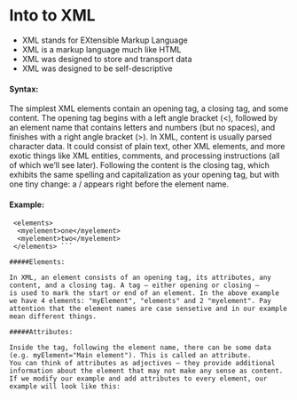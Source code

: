 # Into to XML

* XML stands for EXtensible Markup Language
* XML is a markup language much like HTML
* XML was designed to store and transport data
* XML was designed to be self-descriptive

#### Syntax: 

The simplest XML elements contain an opening tag, a closing tag, and some content. The opening tag begins with a left angle bracket (<), 
followed by an element name that contains letters and numbers (but no spaces), and finishes with a right angle bracket (>). In XML, 
content is usually parsed character data. It could consist of plain text, other XML elements, and more exotic things like XML entities, 
comments, and processing instructions (all of which we’ll see later). Following the content is the closing tag, which exhibits the same
spelling and capitalization as your opening tag, but with one tiny change: a / appears right before the element name.

#### Example:

```<myElement>some content here</myElement> 
 <elements> 
  <myelement>one</myelement> 
  <myelement>two</myelement> 
 </elements> ```
 
#####Elements:

In XML, an element consists of an opening tag, its attributes, any content, and a closing tag. A tag – either opening or closing – 
is used to mark the start or end of an element. In the above example we have 4 elements: "myElement", "elements" and 2 "myelement". Pay attention that the element names are case sensetive and in our example mean different things. 

#####Attributes:

Inside the tag, following the element name, there can be some data (e.g. myElement="Main element"). This is called an attribute.
You can think of attributes as adjectives – they provide additional information about the element that may not make any sense as content.
If we modify our example and add attributes to every element, our example will look like this:


